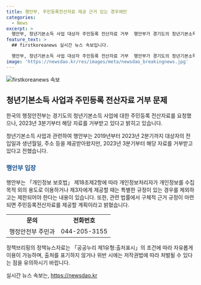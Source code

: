 ```yaml
---
title: 행안부, 주민등록전산자료 제공 근거 있는 경우에만
categories:
  - News
excerpt: >
  행안부, 청년기본소득 사업 대상자 주민등록 전산자료 거부  행안부가 경기도의 청년기본소득 사업 관련 대상자의 주민등록 전산자료를 2023년 3분기부터 거부하고 있음. 개인정보 보호법에 근거하여 제한하고, 관련 법률에 구체적 근거 규정 마련 시 주민등록전산자료를 제공할 예정. 문의 : 행정안전부 주민과(044-205-3155)
feature_text: >
  ## firstkoreanews 실시간 뉴스 속보입니다.

  행안부, 청년기본소득 사업 대상자 주민등록 전산자료 거부  행안부가 경기도의 청년기본소득 사업 관련 대상자의 주민등록 전산자료를 2023년 3분기부터 거부하고 있음. 개인정보 보호법에 근거하여 제한하고, 관련 법률에 구체적 근거 규정 마련 시 주민등록전산자료를 제공할 예정. 문의 : 행정안전부 주민과(044-205-3155)
image: 'https://newsdao.kr/res/images/meta/newsdao_breakingnews.jpg'
---
```


<p><img src="https://newsdao.kr/res/images/meta/newsdao_breakingnews.jpg" alt="firstkoreanews 속보" /></p>

<h2 data-ke-size="size26">청년기본소득 사업과 주민등록 전산자료 거부 문제</h2>

<p>한국의 행정안전부는 경기도의 청년기본소득 사업에 대한 주민등록 전산자료를 요청했으나, 2023년 3분기부터 해당 자료를 거부받고 있다고 밝히고 있습니다.</p>

<p data-ke-size="size16">청년기본소득 사업과 관련하여 행안부는 2019년부터 2023년 2분기까지 대상자의 전입일과 생년월일, 주소 등을 제공받아왔지만, 2023년 3분기부터 해당 자료를 거부받고 있다고 전했습니다.</p>

<h3><span style="color: #1a5490;">행안부 입장</span></h3>

<p>행안부는 「개인정보 보호법」 제18조제2항에 따라 개인정보처리자가 개인정보를 수집 목적 외의 용도로 이용하거나 제3자에게 제공할 때는 특별한 규정이 있는 경우를 제외하고는 제한되어야 한다는 내용이 있습니다. 또한, 관련 법률에서 구체적 근거 규정이 마련되면 주민등록전산자료를 제공할 계획이라고 밝혔습니다.</p>

<table>
    <tbody>
        <tr>
            <td style="text-align: center; height: 17px;"><b>문의</b></td>
            <td style="text-align: center; height: 17px;"><b>전화번호</b></td>
        </tr>
        <tr>
            <td style="text-align: center; height: 17px;">행정안전부 주민과</td>
            <td style="text-align: center; height: 17px;">044-205-3155</td>
        </tr>
    </tbody>
</table>

<p>정책브리핑의 정책뉴스자료는 「공공누리 제1유형:출처표시」의 조건에 따라 자유롭게 이용이 가능하며, 출처를 표기하지 않거나 위반 시에는 저작권법에 따라 처벌될 수 있다는 점을 유의하시기 바랍니다. <p data-ke-size="size16"></p></p>
실시간 뉴스 속보는, <a href="https://newsdao.kr" rel="dofollow">https://newsdao.kr</a>


